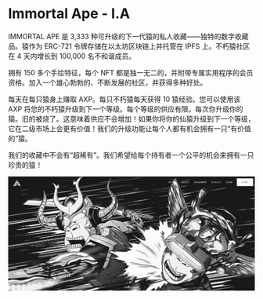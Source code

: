 # Immortal Ape - I.A

IMMORTAL APE 是 3,333 种可升级的下一代猿的私人收藏——独特的数字收藏品。猿作为 ERC-721 令牌存储在以太坊区块链上并托管在 IPFS 上。不朽猿社区在 4 天内增长到 100,000 名不和谐成员。

拥有 150 多个手绘特征，每个 NFT 都是独一无二的，并附带专属实用程序的会员资格。加入一个雄心勃勃的、不断发展的社区，并获得多种好处。

每天在每只猿身上赚取 AXP。每只不朽猿每天获得 10 猿经验。您可以使用该 AXP 将您的不朽猿升级到下一个等级。每个等级的供应有限。每次你升级你的猿。旧的被烧了。这意味着供应不会增加！如果你将你的仙猿升级到下一个等级，它在二级市场上会更有价值！我们的升级功能让每个人都有机会拥有一只“有价值的”猿。

我们的收藏中不会有“超稀有”。我们希望给每个持有者一个公平的机会来拥有一只珍贵的猿！

![nft](01.png)



